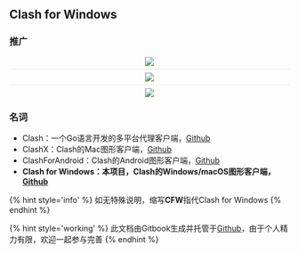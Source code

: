 ## Clash for Windows


### 推广

<!-- [![](https://api.crhnode.top/banner.png)]() -->
<div style="display: flex; width: 100%; flex-direction: column; align-items: center;">
    <a href="https://aaex.uk/cart.php?language=chinese" style="max-height: 150px; max-width: 690px;">
        <img src="https://api.crhnode.top/banner.png" style="" />
    </a>
    <div style="height: 2px; width: 100%; background-color: #f1f1f1; margin: 5px 0;"></div> 
    <a href="https://sy168.site/auth/register?code=mhjF" style="max-height: 150px; max-width: 690px;">
        <img src="https://sy168.site/tupian/clash.jpg" style="" />
    </a>
    <div style="height: 2px; width: 100%; background-color: #f1f1f1; margin: 5px 0;"></div> 
    <a href="https://u.nu/flclash" style="max-height: 150px; max-width: 690px;">
        <img src="http://download.fastlink.ws/fastlink_banner.jpg" style="" />
    </a>
</div>

### 名词
- Clash：一个Go语言开发的多平台代理客户端，[Github](https://github.com/Dreamacro/clash)
- ClashX：Clash的Mac图形客户端，[Github](https://github.com/yichengchen/clashX)
- ClashForAndroid：Clash的Android图形客户端，[Github](https://github.com/Kr328/ClashForAndroid)
- **Clash for Windows：本项目，Clash的Windows/macOS图形客户端，[Github](https://github.com/Fndroid/clash_for_windows_pkg)**

{% hint style='info' %}
如无特殊说明，缩写**CFW**指代Clash for Windows
{% endhint %}

{% hint style='working' %}
此文档由Gitbook生成并托管于[Github](https://github.com/Fndroid/clash-win-docs)，由于个人精力有限，欢迎一起参与完善
{% endhint %}